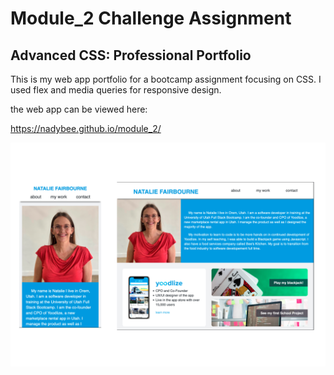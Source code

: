 # Module_2 Challenge Assignment
## Advanced CSS: Professional Portfolio

This is my web app portfolio for a bootcamp assignment focusing on CSS. I used flex and media queries for responsive design.

the web app can be viewed here:

https://nadybee.github.io/module_2/

![Alt text](/screenshot.png)


